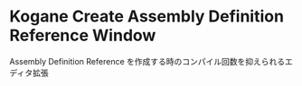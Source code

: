 # Kogane Create Assembly Definition Reference Window

Assembly Definition Reference を作成する時のコンパイル回数を抑えられるエディタ拡張